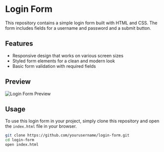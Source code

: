# Login Form

This repository contains a simple login form built with HTML and CSS. The form includes fields for a username and password and a submit button.

## Features

- Responsive design that works on various screen sizes
- Styled form elements for a clean and modern look
- Basic form validation with required fields

## Preview

![Login Form Preview]()

## Usage

To use this login form in your project, simply clone this repository and open the `index.html` file in your browser.

```bash
git clone https://github.com/yourusername/login-form.git
cd login-form
open index.html
